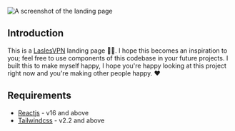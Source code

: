 ![A screenshot of the landing page ](https://res.cloudinary.com/morelmiles/image/upload/v1636038870/Screenshot_267_nxudam.png)

## Introduction

This is a [LaslesVPN](https://lasleslis.netlify.app/) landing page 🚀🚀. I hope this becomes an inspiration to you; feel free to use components of this codebase in your future projects. I built this to make myself happy, I hope you're happy looking at this project right now and you're making other people happy. ❤️

## Requirements

- [Reactjs](https://reactjs.org) - v16 and above
- [Tailwindcss](https://tailwindcss.com) - v2.2 and above
